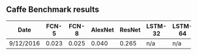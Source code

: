 ## Caffe Benchmark results


| Date      | FCN-5 | FCN-8 | AlexNet | ResNet | LSTM-32 | LSTM-64 |
|-----------|-------|-------|---------|--------|---------|---------|
| 9/12/2016 | 0.023 | 0.025 | 0.040   | 0.265  |  n/a    | n/a     |
